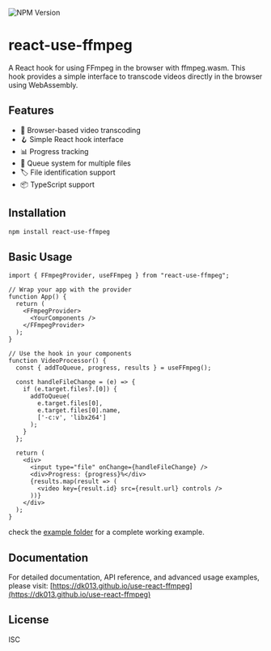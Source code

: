![NPM Version](https://img.shields.io/npm/v/react-use-ffmpeg)

# react-use-ffmpeg

A React hook for using FFmpeg in the browser with ffmpeg.wasm. This hook provides a simple interface to transcode videos directly in the browser using WebAssembly.

## Features

- 🎥 Browser-based video transcoding
- 🪝 Simple React hook interface
- 📊 Progress tracking
- 🔄 Queue system for multiple files
- 🏷️ File identification support
- 📦 TypeScript support

## Installation

```bash
npm install react-use-ffmpeg
```

## Basic Usage

```tsx
import { FFmpegProvider, useFFmpeg } from "react-use-ffmpeg";

// Wrap your app with the provider
function App() {
  return (
    <FFmpegProvider>
      <YourComponents />
    </FFmpegProvider>
  );
}

// Use the hook in your components
function VideoProcessor() {
  const { addToQueue, progress, results } = useFFmpeg();

  const handleFileChange = (e) => {
    if (e.target.files?.[0]) {
      addToQueue(
        e.target.files[0],
        e.target.files[0].name,
        ['-c:v', 'libx264']
      );
    }
  };

  return (
    <div>
      <input type="file" onChange={handleFileChange} />
      <div>Progress: {progress}%</div>
      {results.map(result => (
        <video key={result.id} src={result.url} controls />
      ))}
    </div>
  );
}
```

check the [example folder](https://github.com/dk013/react-use-ffmpeg/tree/main/example) for a complete working example.

## Documentation

For detailed documentation, API reference, and advanced usage examples, please visit:
[https://dk013.github.io/use-react-ffmpeg](https://dk013.github.io/use-react-ffmpeg)

## License

ISC
